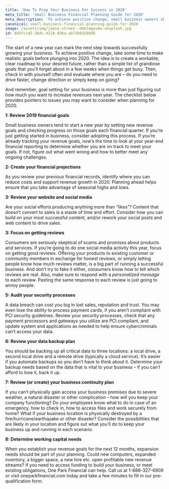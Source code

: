 ```yaml
---
title: 'How To Prep Your Business For Success in 2020'
meta_title: 'Small Business Financial Planning Guide for 2020'
meta_description: 'To achieve positive change, small business owners should take some time to make realistic goals before plunging into 2020. The idea is to create a workable, clear roadmap to your desired future, rather than a simple list of grandiose goals that you’ll forget about in a few weeks when things get busy. The checklist below provides pointers to issues you may want to consider when planning for 2020.'
canonical: small-business-financial-planning-guide-for-2020
image: /assets/img/jamie-street--d6ktmgxv6e-unsplash.jpg
id: 845fccd5-36dc-4218-836a-ab73b6d286d6
---
```

<p>The start of a new year can mark the next step towards successfully growing your business. To achieve positive change, take some time to make realistic goals before plunging into 2020. The idea is to create a workable, clear roadmap to your desired future, rather than a simple list of grandiose goals that you&rsquo;ll forget about in a few weeks when things get busy. Then, check in with yourself often and evaluate where you are &ndash; do you need to drive faster, change direction or simply keep on going?</p>
<p>And remember, goal setting for your business is more than just figuring out how much you want to increase revenues next year. The checklist below provides pointers to issues you may want to consider when planning for 2020.</p>
<p><strong>1: Review 2019 financial goals</strong></p>
<p>Small business owners tend to start a new year by setting new revenue goals and checking progress on those goals each financial quarter. If you&rsquo;re just getting started in business, consider adopting this process. If you&rsquo;re already tracking your revenue goals, now&rsquo;s the time to look at your year-end financial reporting to determine whether you are on track to meet your goals. If not, figure out what went wrong and how to better meet any ongoing challenges.</p>
<p><strong>2: Create your financial projections</strong></p>
<p>As you review your previous financial records, identify where you can reduce costs and support revenue growth in 2020. Planning ahead helps ensure that you take advantage of seasonal highs and lows.</p>
<p><strong>3: Review your website and social media</strong></p>
<p>Are your social efforts producing anything more than &ldquo;likes&rdquo;? Content that doesn&rsquo;t convert to sales is a waste of time and effort. Consider how you can build on your most successful content, and/or rework your social posts and web content to drive sales.</p>
<p><strong>3: Focus on getting reviews</strong></p>
<p>Consumers are seriously skeptical of scams and promises about products and services. If you&rsquo;re going to do one social media activity this year, focus on getting good reviews. Offering your products to existing customer or community members in exchange for honest reviews, or simply letting people know how much reviews matter, is a big part of running a successful business. And don&rsquo;t try to fake it either, consumers know how to tell which reviews are real. Also, make sure to respond with a <em>personalized message</em> to each review. Pasting the same response to each review is just going to annoy people.</p>
<p><strong>5: Audit your security processes</strong></p>
<p>A data breach can cost you big in lost sales, reputation and trust. You may even lose the ability to process payment cards, if you aren&rsquo;t compliant with PCI security guidelines. Review your security processes, check that any payment processors and gateways you utilize are PCI compliant, and update system and applications as needed to help ensure cybercriminals can&rsquo;t access your data.</p>
<p><strong>6: Review your data backup plan</strong></p>
<p>You should be backing up all critical data to three locations: a local drive, a second local drive and a remote drive (typically a cloud service). It&rsquo;s easier if you automate backups so you don&rsquo;t have to think about it. Determine your backup needs based on the data that is vital to your business &ndash; if you can&rsquo;t afford to lose it, back it up.</p>
<p><strong>7: Review (or create) your business continuity plan</strong></p>
<p>If you can&rsquo;t physically gain access your business premises due to severe weather, a natural disaster or other complication &ndash; how will you keep your company functioning? Do your employees know what to do in case of an emergency, how to check in, how to access files and work securely from home? What if your business location is physically destroyed by a fire/hurricane/earthquake or other disaster? Consider the possibilities that are likely in your location and figure out what you&rsquo;ll do to keep your business up and running in each scenario.</p>
<p><strong>8: Determine working capital needs</strong></p>
<p>When you establish your revenue goals for the next 12 months, expansion needs should be part of your planning. Could new computers, expanded inventory, a bigger space, a new hire etc. open profitable new revenue streams? If you need to access funding to build your business, or meet existing obligations, One Park Financial can help. Call us at 1-888-327-6909 or visit oneparkfinancial.com today and take a few minutes to fill in our pre-qualification form.</p>